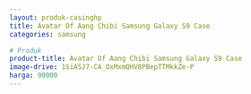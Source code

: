 ```yaml
---
layout: produk-casinghp
title: Avatar Of Aang Chibi Samsung Galaxy S9 Case
categories: samsung

# Produk
product-title: Avatar Of Aang Chibi Samsung Galaxy S9 Case
image-drive: 1SiASJ7-CA_OxMxmQHV8PBepTTMkkZe-P
harga: 90000
---
```

